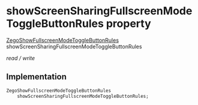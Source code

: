 


# showScreenSharingFullscreenModeToggleButtonRules property







[ZegoShowFullscreenModeToggleButtonRules](../../zego_uikit_prebuilt_live_audio_room/ZegoShowFullscreenModeToggleButtonRules.md) showScreenSharingFullscreenModeToggleButtonRules
  
_<span class="feature">read / write</span>_






## Implementation

```dart
ZegoShowFullscreenModeToggleButtonRules
    showScreenSharingFullscreenModeToggleButtonRules;
```







